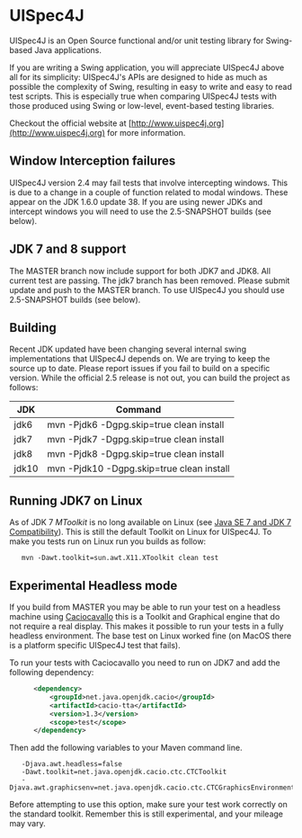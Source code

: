 # UISpec4J

UISpec4J is an Open Source functional and/or unit testing library for Swing-based Java applications.

If you are writing a Swing application, you will appreciate UISpec4J above all for its simplicity: UISpec4J's APIs are 
designed to hide as much as possible the complexity of Swing, resulting in easy to write and easy to read test scripts. 
This is especially true when comparing UISpec4J tests with those produced using Swing or low-level, event-based 
testing libraries.

Checkout the official website at [http://www.uispec4j.org](http://www.uispec4j.org) for more information.

## Window Interception failures

UISpec4J version 2.4 may fail tests that involve intercepting windows. This is due to a change in a couple of 
function related to modal windows. These appear on the JDK 1.6.0 update 38. If you are using newer JDKs and 
intercept windows you will need to use the 2.5-SNAPSHOT builds (see below). 

## JDK 7 and 8 support

The MASTER branch now include support for both JDK7 and JDK8. All current test are passing. The jdk7 branch has been 
removed. Please submit update and push to the MASTER branch. To use UISpec4J you should use 2.5-SNAPSHOT builds (see 
below).

## Building

Recent JDK updated have been changing several internal swing implementations that UISpec4J depends on. We are trying 
to keep the source up to date. Please report issues if you fail to build on a specific version. While the official 2.5 
release is not out, you can build the project as follows:

| JDK   | Command                                    |
| ----- | ------------------------------------------ |
| jdk6  |  mvn -Pjdk6 -Dgpg.skip=true clean install  |
| jdk7  |  mvn -Pjdk7 -Dgpg.skip=true clean install  |
| jdk8  |  mvn -Pjdk8 -Dgpg.skip=true clean install  |
| jdk10 |  mvn -Pjdk10 -Dgpg.skip=true clean install |

## Running JDK7 on Linux

As of JDK 7 *MToolkit* is no long available on Linux (see 
[Java SE 7 and JDK 7 Compatibility](http://www.oracle.com/technetwork/java/javase/compatibility-417013.html)).
This is still the default Toolkit on Linux for UISpec4J. To make you tests run on Linux run you builds as follow:

       mvn -Dawt.toolkit=sun.awt.X11.XToolkit clean test

## Experimental Headless mode

If you build from MASTER you may be able to run your test on a headless machine using 
[Caciocavallo](http://rkennke.wordpress.com/2012/05/02/caciocavallo-1-1-released/) this is a Toolkit and Graphical 
engine that do not require a real display. This makes it possible to run your tests in a fully headless environment.
The base test on Linux worked fine (on MacOS there is a platform specific UISpec4J test that fails).

To run your tests with Caciocavallo you need to run on JDK7 and add the following dependency:
```xml
      <dependency>
          <groupId>net.java.openjdk.cacio</groupId>
          <artifactId>cacio-tta</artifactId>
          <version>1.3</version>
          <scope>test</scope>
      </dependency>
```

Then add the following variables to your Maven command line.

```
   -Djava.awt.headless=false
   -Dawt.toolkit=net.java.openjdk.cacio.ctc.CTCToolkit
   -Djava.awt.graphicsenv=net.java.openjdk.cacio.ctc.CTCGraphicsEnvironment
```
Before attempting to use this option, make sure your test work correctly on the standard toolkit. Remember this is 
still experimental, and your mileage may vary.